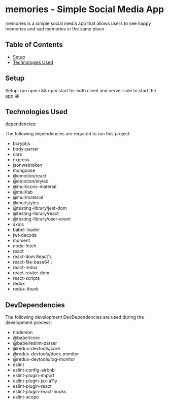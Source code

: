 # memories - Simple Social Media App

memories is a simple social media app that allows users to see happy memories and sad memories in the same place .

## Table of Contents

- [Setup](#setup)
- [Technologies Used](#technologies-used)
 
## Setup
Setup:
run npm i && npm start for both client and server side to start the app 😀

## Technologies Used

dependencies:

The following dependencies are required to run this project:
- bcryptjs 
- body-parser 
- cors 
- express  
- jsonwebtoken 
- mongoose 
- @emotion/react 
- @emotion/styled 
- @mui/icons-material 
- @mui/lab 
- @mui/material 
- @mui/styles 
- @testing-library/jest-dom 
- @testing-library/react 
- @testing-library/user-event 
- axios 
- babel-loader 
- jwt-decode 
- moment 
- node-fetch 
- react 
- react-dom  React's
- react-file-base64 : 
- react-redux 
- react-router-dom 
- react-scripts 
- redux 
- redux-thunk 

  
## DevDependencies

The following development DevDependencies are used during the development process:

- nodemon 
- @babel/core 
- @babel/eslint-parser 
- @redux-devtools/core 
- @redux-devtools/dock-monitor 
- @redux-devtools/log-monitor 
- eslint
- eslint-config-airbnb 
- eslint-plugin-import 
- eslint-plugin-jsx-a11y 
- eslint-plugin-react 
- eslint-plugin-react-hooks 
- eslint-scope 